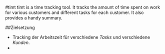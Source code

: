 #timt
timt is a time tracking tool. It tracks the amount of time spent on work for various customers and different tasks for each customer. It also provides a handy summary.

##Zielsetzung
+ Tracking der Arbeitszeit für verschiedene *Tasks* und verschiedene *Kunden*.
+
